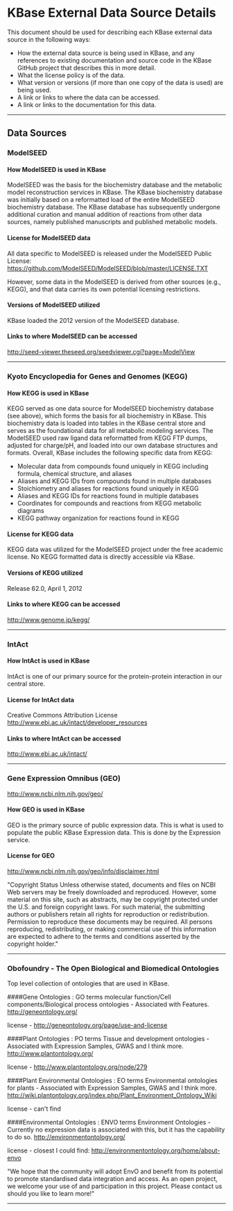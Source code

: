 # KBase External Data Source Details

This document should be used for describing each KBase external data source in the following ways:

- How the external data source is being used in KBase, and any references to existing documentation and source code in the KBase GitHub project that describes this in more detail.
- What the license policy is of the data.
- What version or versions (if more than one copy of the data is used) are being used.
- A link or links to where the data can be accessed.
- A link or links to the documentation for this data.

---

## Data Sources

### ModelSEED

#### How ModelSEED is used in KBase

ModelSEED was the basis for the biochemistry database and the metabolic model reconstruction services in KBase. The KBase biochemistry database was initially based on a reformatted load of the entire ModelSEED biochemistry database. The KBase database has subsequently undergone additional curation and manual addition of reactions from other data sources, namely published manuscripts and published metabolic models.  

#### License for ModelSEED data

All data specific to ModelSEED is released under the ModelSEED Public License:
https://github.com/ModelSEED/ModelSEED/blob/master/LICENSE.TXT

However, some data in the ModelSEED is derived from other sources (e.g., KEGG), and that data carries its own potential licensing restrictions.

#### Versions of ModelSEED utilized

KBase loaded the 2012 version of the ModelSEED database.

#### Links to where ModelSEED can be accessed

http://seed-viewer.theseed.org/seedviewer.cgi?page=ModelView

---

### Kyoto Encyclopedia for Genes and Genomes (KEGG)

#### How KEGG is used in KBase

KEGG served as one data source for ModelSEED biochemistry database (see above), which forms the basis for all biochemistry in KBase. This biochemistry data is loaded into tables in the KBase central store and serves as the foundational data for all metabolic modeling services. The ModelSEED used raw ligand data reformatted from KEGG FTP dumps, adjusted for charge/pH, and loaded into our own database structures and formats. Overall, KBase includes the following specific data from KEGG:

- Molecular data from compounds found uniquely in KEGG including formula, chemical structure, and aliases
- Aliases and KEGG IDs from compounds found in multiple databases
- Stoichiometry and aliases for reactions found uniquely in KEGG
- Aliases and KEGG IDs for reactions found in multiple databases
- Coordinates for compounds and reactions from KEGG metabolic diagrams
- KEGG pathway organization for reactions found in KEGG

#### License for KEGG data

KEGG data was utilized for the ModelSEED project under the free academic license. No KEGG formatted data is directly accessible via KBase.

#### Versions of KEGG utilized

Release 62.0, April 1, 2012

#### Links to where KEGG can be accessed

http://www.genome.jp/kegg/

---

### IntAct

#### How IntAct is used in KBase

IntAct is one of our primary source for the protein-protein interaction in our central store.  

#### License for IntAct data
Creative Commons Attribution License 
http://www.ebi.ac.uk/intact/developer_resources

#### Links to where IntAct can be accessed

http://www.ebi.ac.uk/intact/

---

### Gene Expression Omnibus (GEO)
http://www.ncbi.nlm.nih.gov/geo/

#### How GEO is used in KBase
GEO is the primary source of public expression data.  This is what is used to populate the public KBase Expression data.  This is done by the Expression service.

#### License for GEO
http://www.ncbi.nlm.nih.gov/geo/info/disclaimer.html

"Copyright Status
Unless otherwise stated, documents and files on NCBI Web servers may be freely downloaded and reproduced. However, some material on this site, such as abstracts, may be copyright protected under the U.S. and foreign copyright laws. For such material, the submitting authors or publishers retain all rights for reproduction or redistribution. Permission to reproduce these documents may be required. All persons reproducing, redistributing, or making commercial use of this information are expected to adhere to the terms and conditions asserted by the copyright holder."

---

### Obofoundry - The Open Biological and Biomedical Ontologies
Top level collection of ontologies that are used in KBase.

####Gene Ontologies : GO terms
molecular function/Cell components/Biological process ontologies - Associated with Features.
http://geneontology.org/

license - http://geneontology.org/page/use-and-license

####Plant Ontologies : PO terms
Tissue and development ontologies - Associated with Expression Samples, GWAS and I think more.
http://www.plantontology.org/

license - http://www.plantontology.org/node/279

####Plant Environmental Ontologies : EO terms
Environmental ontologies for plants - Associated with Expression Samples, GWAS and I think more.
http://wiki.plantontology.org/index.php/Plant_Environment_Ontology_Wiki

license - can't find

####Environmental Ontologies : ENVO terms
Environment Ontologies - Currently no expression data is associated with this, but it has the capability to do so.
http://environmentontology.org/

license - closest I could find: http://environmentontology.org/home/about-envo

"We hope that the community will adopt EnvO and benefit from its potential to promote standardised data integration and access. As an open project, we welcome your use of and participation in this project. Please contact us should you like to learn more!"

---




